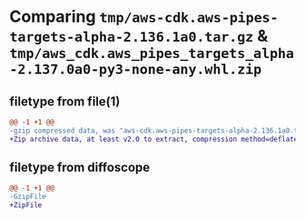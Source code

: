 # Comparing `tmp/aws-cdk.aws-pipes-targets-alpha-2.136.1a0.tar.gz` & `tmp/aws_cdk.aws_pipes_targets_alpha-2.137.0a0-py3-none-any.whl.zip`

## filetype from file(1)

```diff
@@ -1 +1 @@
-gzip compressed data, was "aws-cdk.aws-pipes-targets-alpha-2.136.1a0.tar", last modified: Tue Apr  9 23:16:08 2024, max compression
+Zip archive data, at least v2.0 to extract, compression method=deflate
```

## filetype from diffoscope

```diff
@@ -1 +1 @@
-GzipFile
+ZipFile
```

